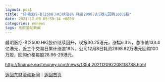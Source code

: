 ```yaml
---
layout: post
title: "启明医疗-B(2500.HK)续涨6% 耗资2898.8万港元回购100万股"
date: 2021-12-09 09:59:14 +0800
categories: emnews
tags: 东财滚动新闻
---
```


启明医疗-B(2500.HK)股价继续回升，现报30.25港元，涨幅6.3%，总市值133.4亿港元，近三个交易日累计涨逾18%。公司12月8日耗资2898.82万港元回购100万股，回购价格每股28.96-29港元。

<http://finance.eastmoney.com/news/1354,202112092208118788.html>

[返回东财滚动新闻](//finews.withounder.com/emnews/)｜[返回首页](//finews.withounder.com/)